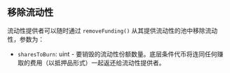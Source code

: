 ## 移除流动性

流动性提供者可以随时通过 `removeFunding()` 从其提供流动性的池中移除流动性，参数为：

  * `sharesToBurn`: uint - 要销毁的流动性份额数量。底层条件代币将连同任何赚取的费用（以抵押品形式）一起返还给流动性提供者。

